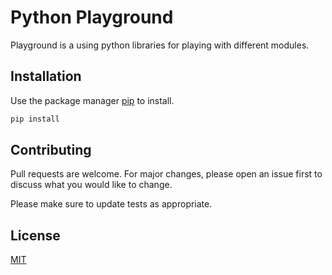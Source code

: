 # Python Playground

Playground is a using python libraries for playing with different modules.

## Installation

Use the package manager [pip](https://pip.pypa.io/en/stable/) to install.

```bash
pip install
```

## Contributing
Pull requests are welcome. For major changes, please open an issue first to discuss what you would like to change.

Please make sure to update tests as appropriate.

## License
[MIT](https://choosealicense.com/licenses/mit/)
